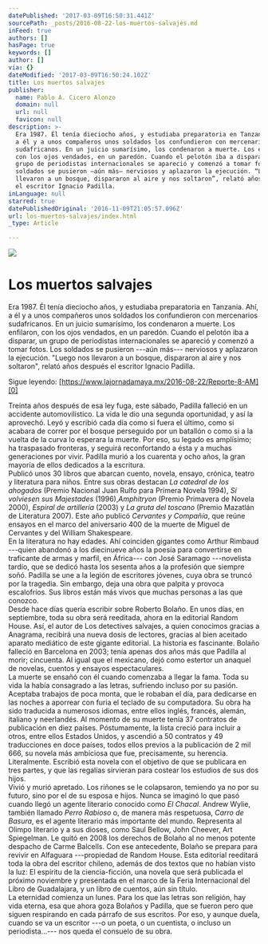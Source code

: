 ```yaml
---
datePublished: '2017-03-09T16:50:31.441Z'
sourcePath: _posts/2016-08-22-los-muertos-salvajes.md
inFeed: true
authors: []
hasPage: true
keywords: []
author: []
via: {}
dateModified: '2017-03-09T16:50:24.102Z'
title: Los muertos salvajes
publisher:
  name: Pablo A. Cicero Alonzo
  domain: null
  url: null
  favicon: null
description: >-
  Era 1987. Él tenía dieciocho años, y estudiaba preparatoria en Tanzania. Ahí,
  a él y a unos compañeros unos soldados los confundieron con mercenarios
  sudafricanos. En un juicio sumarísimo, los condenaron a muerte. Los enfilaron,
  con los ojos vendados, en un paredón. Cuando el pelotón iba a disparar, un
  grupo de periodistas internacionales se apareció y comenzó a tomar fotos. Los
  soldados se pusieron —aún más— nerviosos y aplazaron la ejecución. “Luego nos
  llevaron a un bosque, dispararon al aire y nos soltaron”, relató años después
  el escritor Ignacio Padilla.
inLanguage: null
starred: true
datePublishedOriginal: '2016-11-09T21:05:57.096Z'
url: los-muertos-salvajes/index.html
_type: Article

---
```

![](https://the-grid-user-content.s3-us-west-2.amazonaws.com/7204570d-59a5-4b1d-8491-b4a3d7d363f3.jpg)

# Los muertos salvajes

Era 1987\. Él tenía dieciocho años, y estudiaba preparatoria en Tanzania. Ahí, a él y a unos compañeros unos soldados los confundieron con mercenarios sudafricanos. En un juicio sumarísimo, los condenaron a muerte. Los enfilaron, con los ojos vendados, en un paredón. Cuando el pelotón iba a disparar, un grupo de periodistas internacionales se apareció y comenzó a tomar fotos. Los soldados se pusieron ---aún más--- nerviosos y aplazaron la ejecución. "Luego nos llevaron a un bosque, dispararon al aire y nos soltaron", relató años después el escritor Ignacio Padilla.

Sigue leyendo: [https://www.lajornadamaya.mx/2016-08-22/Reporte-8-AM][0]

Treinta años después de esa ley fuga, este sábado, Padilla falleció en un accidente automovilístico. La vida le dio una segunda oportunidad, y así la aprovechó. Leyó y escribió cada día como si fuera el último, como si acabara de correr por el bosque perseguido por un batallón o como si a la vuelta de la curva lo esperara la muerte. Por eso, su legado es amplísimo; ha traspasado fronteras, y seguirá reconfortando a ésta y a muchas generaciones por vivir. Padilla murió a los cuarenta y ocho años, la gran mayoría de ellos dedicados a la escritura.  
Publicó unos 30 libros que abarcan cuento, novela, ensayo, crónica, teatro y literatura para niños. Entre sus obras destacan _La catedral de los ahogados_ (Premio Nacional Juan Rulfo para Primera Novela 1994), _Si volviesen sus Majestades_ (1996),_Amphitryon_ (Premio Primavera de Novela 2000), _Espiral de artillería_ (2003) y _La gruta del toscano_ (Premio Mazatlán de Literatura 2007). Este año publicó _Cervantes y Compañía_, que reúne ensayos en el marco del aniversario 400 de la muerte de Miguel de Cervantes y del William Shakespeare.  
En la literatura no hay edades. Ahí coinciden gigantes como Arthur Rimbaud ---quien abandonó a los diecinueve años la poesía para convertirse en traficante de armas y marfil, en África--- con José Saramago ---novelista tardío, que se dedicó hasta los sesenta años a la profesión que siempre soñó. Padilla se une a la legión de escritores jóvenes, cuya obra se truncó por la tragedia. Sin embargo, deja una obra que palpita y provoca escalofríos. Sus libros están más vivos que muchas personas a las que conozco.  
Desde hace días quería escribir sobre Roberto Bolaño. En unos días, en septiembre, toda su obra será reeditada, ahora en la editorial Random House. Así, el autor de Los detectives salvajes, a quien conocimos gracias a Anagrama, recibirá una nueva dosis de lectores, gracias al bien aceitado aparato mediático de este gigante editorial. La historia es fascinante. Bolaño falleció en Barcelona en 2003; tenía apenas dos años más que Padilla al morir; cincuenta. Al igual que el mexicano, dejó como estertor un anaquel de novelas, cuentos y ensayos espectaculares.   
La muerte se ensañó con él cuando comenzaba a llegar la fama. Toda su vida la había consagrado a las letras, sufriendo incluso por su pasión. Aceptaba trabajos de poca monta, que le robaban el día, para dedicarse en las noches a aporrear con furia el teclado de su computadora. Su obra ha sido traducida a numerosos idiomas, entre ellos inglés, francés, alemán, italiano y neerlandés. Al momento de su muerte tenía 37 contratos de publicación en diez países. Póstumamente, la lista creció para incluir a otros, entre ellos Estados Unidos, y ascendió a 50 contratos y 49 traducciones en doce países, todos ellos previos a la publicación de 2 mil 666, su novela más ambiciosa que fue, precisamente, su herencia. Literalmente. Escribió esta novela con el objetivo de que se publicara en tres partes, y que las regalías sirvieran para costear los estudios de sus dos hijos.   
Vivió y murió apretado. Los riñones se le colapsaron, temiendo ya no por su futuro, sino por el de su esposa e hijos. Nunca se imaginó lo que pasó cuando llegó un agente literario conocido como _El Chacal_. Andrew Wylie, también llamado _Perro Rabioso_ o, de manera más respetuosa, _Carro de Basura_, es el agente literario más importante del mundo. Representa al Olimpo literario y a sus dioses, como Saul Bellow, John Cheever, Art Spiegelman. Le quitó en 2008 los derechos de Bolaño al no menos potente despacho de Carme Balcells. Con ese antecedente, Bolaño se prepara para revivir en Alfaguara ---propiedad de Random House. Esta editorial reeditará toda la obra del escritor chileno, además de dos textos que no habían visto la luz: El espíritu de la ciencia-ficción, una novela que será publicada el próximo noviembre y presentada en el marco de la Feria Internacional del Libro de Guadalajara, y un libro de cuentos, aún sin título.  
La eternidad comienza un lunes. Para los que las letras son religión, hay vida eterna, esa que ahora goza Bolaños y Padilla, que se fueron pero que siguen respirando en cada párrafo de sus escritos. Por eso, y aunque duela, cuando se va un escritor ---o un poeta, o un cuentista, o incluso un periodista...--- nos queda el consuelo de su obra.

[0]: null
